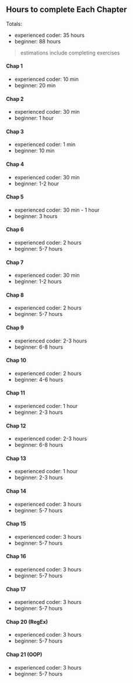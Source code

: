 ## Hours to complete Each Chapter

Totals:
* experienced coder: 35 hours
* beginner: 88 hours

> estimations include completing exercises


#### Chap 1
* experienced coder: 10 min
* beginner: 20 min

#### Chap 2
* experienced coder: 30 min
* beginner: 1 hour

#### Chap 3
* experienced coder: 1 min
* beginner: 10 min

#### Chap 4
* experienced coder: 30 min
* beginner: 1-2 hour

#### Chap 5
* experienced coder: 30 min - 1 hour
* beginner: 3 hours

#### Chap 6
* experienced coder: 2 hours
* beginner: 5-7 hours

#### Chap 7
* experienced coder: 30 min
* beginner: 1-2 hours

#### Chap 8
* experienced coder: 2 hours
* beginner: 5-7 hours

#### Chap 9
* experienced coder: 2-3 hours
* beginner: 6-8 hours

#### Chap 10
* experienced coder: 2 hours
* beginner: 4-6 hours

#### Chap 11
* experienced coder: 1 hour
* beginner: 2-3 hours

#### Chap 12
* experienced coder: 2-3 hours
* beginner: 6-8 hours

#### Chap 13
* experienced coder: 1 hour
* beginner: 2-3 hours

#### Chap 14
* experienced coder: 3 hours
* beginner: 5-7 hours

#### Chap 15
* experienced coder: 3 hours
* beginner: 5-7 hours

#### Chap 16
* experienced coder: 3 hours
* beginner: 5-7 hours

#### Chap 17
* experienced coder: 3 hours
* beginner: 5-7 hours

#### Chap 20 (RegEx)
* experienced coder: 3 hours
* beginner: 5-7 hours

#### Chap 21 (OOP)
* experienced coder: 3 hours
* beginner: 5-7 hours
